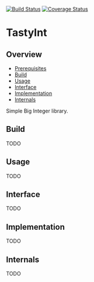 [![Build Status](https://travis-ci.org/wrpaape/tasty_int.png?branch=master)](https://travis-ci.org/wrpaape/tasty_int)
[![Coverage Status](https://coveralls.io/repos/github/wrpaape/tasty_int/badge.png?branch=master)](https://coveralls.io/github/wrpaape/tasty_int?branch=master&service=github)

# TastyInt


## Overview

- [Prerequisites](#prerequisites)
- [Build](#build)
- [Usage](#usage)
- [Interface](#interface)
- [Implementation](#implementation)
- [Internals](#internals)


Simple Big Integer library.


## Build
TODO

## Usage
TODO


## Interface
TODO


## Implementation
TODO


## Internals
TODO
